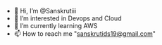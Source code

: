 - 👋 Hi, I’m @Sanskrutiii
- 👀 I’m interested in Devops and Cloud
- 🌱 I’m currently learning AWS
- 📫 How to reach me "sanskrutids19@gmail.com"
